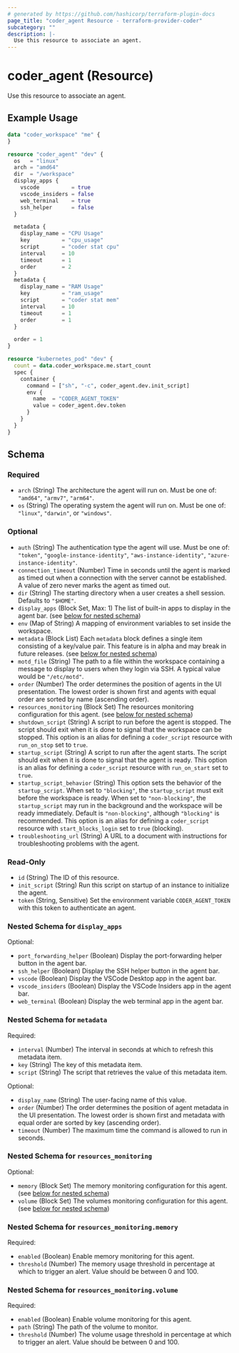 ```yaml
---
# generated by https://github.com/hashicorp/terraform-plugin-docs
page_title: "coder_agent Resource - terraform-provider-coder"
subcategory: ""
description: |-
  Use this resource to associate an agent.
---
```


# coder_agent (Resource)

Use this resource to associate an agent.

## Example Usage

```terraform
data "coder_workspace" "me" {
}

resource "coder_agent" "dev" {
  os   = "linux"
  arch = "amd64"
  dir  = "/workspace"
  display_apps {
    vscode          = true
    vscode_insiders = false
    web_terminal    = true
    ssh_helper      = false
  }

  metadata {
    display_name = "CPU Usage"
    key          = "cpu_usage"
    script       = "coder stat cpu"
    interval     = 10
    timeout      = 1
    order        = 2
  }
  metadata {
    display_name = "RAM Usage"
    key          = "ram_usage"
    script       = "coder stat mem"
    interval     = 10
    timeout      = 1
    order        = 1
  }

  order = 1
}

resource "kubernetes_pod" "dev" {
  count = data.coder_workspace.me.start_count
  spec {
    container {
      command = ["sh", "-c", coder_agent.dev.init_script]
      env {
        name  = "CODER_AGENT_TOKEN"
        value = coder_agent.dev.token
      }
    }
  }
}
```

<!-- schema generated by tfplugindocs -->
## Schema

### Required

- `arch` (String) The architecture the agent will run on. Must be one of: `"amd64"`, `"armv7"`, `"arm64"`.
- `os` (String) The operating system the agent will run on. Must be one of: `"linux"`, `"darwin"`, or `"windows"`.

### Optional

- `auth` (String) The authentication type the agent will use. Must be one of: `"token"`, `"google-instance-identity"`, `"aws-instance-identity"`, `"azure-instance-identity"`.
- `connection_timeout` (Number) Time in seconds until the agent is marked as timed out when a connection with the server cannot be established. A value of zero never marks the agent as timed out.
- `dir` (String) The starting directory when a user creates a shell session. Defaults to `"$HOME"`.
- `display_apps` (Block Set, Max: 1) The list of built-in apps to display in the agent bar. (see [below for nested schema](#nestedblock--display_apps))
- `env` (Map of String) A mapping of environment variables to set inside the workspace.
- `metadata` (Block List) Each `metadata` block defines a single item consisting of a key/value pair. This feature is in alpha and may break in future releases. (see [below for nested schema](#nestedblock--metadata))
- `motd_file` (String) The path to a file within the workspace containing a message to display to users when they login via SSH. A typical value would be `"/etc/motd"`.
- `order` (Number) The order determines the position of agents in the UI presentation. The lowest order is shown first and agents with equal order are sorted by name (ascending order).
- `resources_monitoring` (Block Set) The resources monitoring configuration for this agent. (see [below for nested schema](#nestedblock--resources_monitoring))
- `shutdown_script` (String) A script to run before the agent is stopped. The script should exit when it is done to signal that the workspace can be stopped. This option is an alias for defining a `coder_script` resource with `run_on_stop` set to `true`.
- `startup_script` (String) A script to run after the agent starts. The script should exit when it is done to signal that the agent is ready. This option is an alias for defining a `coder_script` resource with `run_on_start` set to `true`.
- `startup_script_behavior` (String) This option sets the behavior of the `startup_script`. When set to `"blocking"`, the `startup_script` must exit before the workspace is ready. When set to `"non-blocking"`, the `startup_script` may run in the background and the workspace will be ready immediately. Default is `"non-blocking"`, although `"blocking"` is recommended. This option is an alias for defining a `coder_script` resource with `start_blocks_login` set to `true` (blocking).
- `troubleshooting_url` (String) A URL to a document with instructions for troubleshooting problems with the agent.

### Read-Only

- `id` (String) The ID of this resource.
- `init_script` (String) Run this script on startup of an instance to initialize the agent.
- `token` (String, Sensitive) Set the environment variable `CODER_AGENT_TOKEN` with this token to authenticate an agent.

<a id="nestedblock--display_apps"></a>
### Nested Schema for `display_apps`

Optional:

- `port_forwarding_helper` (Boolean) Display the port-forwarding helper button in the agent bar.
- `ssh_helper` (Boolean) Display the SSH helper button in the agent bar.
- `vscode` (Boolean) Display the VSCode Desktop app in the agent bar.
- `vscode_insiders` (Boolean) Display the VSCode Insiders app in the agent bar.
- `web_terminal` (Boolean) Display the web terminal app in the agent bar.


<a id="nestedblock--metadata"></a>
### Nested Schema for `metadata`

Required:

- `interval` (Number) The interval in seconds at which to refresh this metadata item.
- `key` (String) The key of this metadata item.
- `script` (String) The script that retrieves the value of this metadata item.

Optional:

- `display_name` (String) The user-facing name of this value.
- `order` (Number) The order determines the position of agent metadata in the UI presentation. The lowest order is shown first and metadata with equal order are sorted by key (ascending order).
- `timeout` (Number) The maximum time the command is allowed to run in seconds.


<a id="nestedblock--resources_monitoring"></a>
### Nested Schema for `resources_monitoring`

Optional:

- `memory` (Block Set) The memory monitoring configuration for this agent. (see [below for nested schema](#nestedblock--resources_monitoring--memory))
- `volume` (Block Set) The volumes monitoring configuration for this agent. (see [below for nested schema](#nestedblock--resources_monitoring--volume))

<a id="nestedblock--resources_monitoring--memory"></a>
### Nested Schema for `resources_monitoring.memory`

Required:

- `enabled` (Boolean) Enable memory monitoring for this agent.
- `threshold` (Number) The memory usage threshold in percentage at which to trigger an alert. Value should be between 0 and 100.


<a id="nestedblock--resources_monitoring--volume"></a>
### Nested Schema for `resources_monitoring.volume`

Required:

- `enabled` (Boolean) Enable volume monitoring for this agent.
- `path` (String) The path of the volume to monitor.
- `threshold` (Number) The volume usage threshold in percentage at which to trigger an alert. Value should be between 0 and 100.
